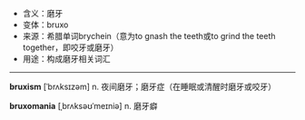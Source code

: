 - <span class="definition">含义：磨牙</span>
- <span class="definition">变体：bruxo</span>
- <span class="definition">来源：希腊单词brychein（意为to gnash the teeth或to grind the teeth together，即咬牙或磨牙）</span>
- <span class="definition">用途：构成磨牙相关词汇</span>


---


<span class="vocabulary">**bruxism**</span> [ˈbrʌksɪzəm] n. 夜间磨牙；磨牙症（在睡眠或清醒时磨牙或咬牙）

<span class="vocabulary">**bruxomania**</span> [ˌbrʌksəʊˈmeɪniə] n. 磨牙癖

